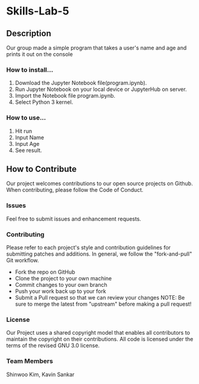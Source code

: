 # Skills-Lab-5

## Description

Our group made a simple program that takes a user's name and age and prints it out on the console

### How to install...

1. Download the Jupyter Notebook file(program.ipynb).
2. Run Jupyter Notebook on your local device or JupyterHub on server.
3. Import the Notebook file program.ipynb.
4. Select Python 3 kernel.

### How to use...
1. Hit run
2. Input Name
3. Input Age
4. See result.

## How to Contribute
Our project welcomes contributions to our open source projects on Github. When contributing, please follow the Code of Conduct.

### Issues
Feel free to submit issues and enhancement requests.

### Contributing
Please refer to each project's style and contribution guidelines for submitting patches and additions. In general, we follow the "fork-and-pull" Git workflow.

- Fork the repo on GitHub
- Clone the project to your own machine
- Commit changes to your own branch
- Push your work back up to your fork
- Submit a Pull request so that we can review your changes
NOTE: Be sure to merge the latest from "upstream" before making a pull request!

### License
Our Project uses a shared copyright model that enables all contributors to maintain the copyright on their contributions. All code is licensed under the terms of the revised GNU 3.0 license.


### Team Members
Shinwoo Kim, Kavin Sankar
